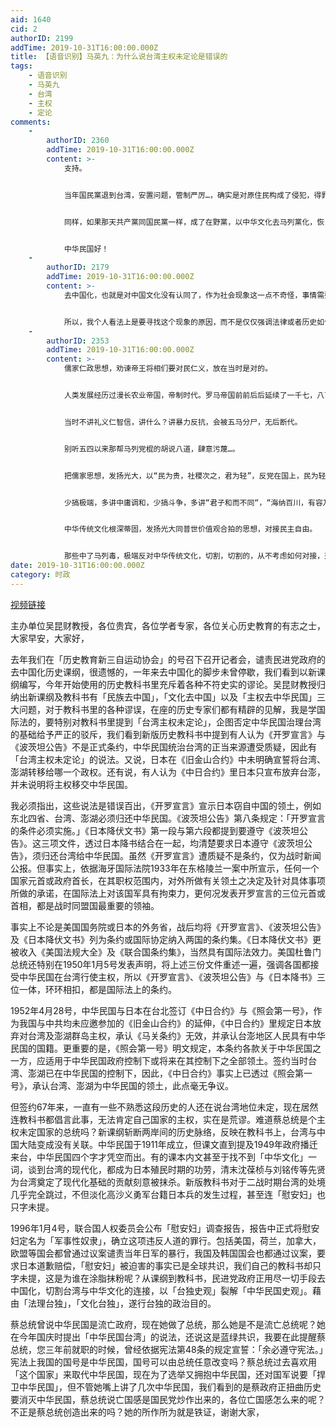 ```yaml
---
aid: 1640
cid: 2
authorID: 2199
addTime: 2019-10-31T16:00:00.000Z
title: 【语音识别】马英九：为什么说台湾主权未定论是错误的
tags:
    - 语音识别
    - 马英九
    - 台湾
    - 主权
    - 定论
comments:
    -
        authorID: 2360
        addTime: 2019-10-31T16:00:00.000Z
        content: >-
            支持。


            当年国民黨退到台湾，安置问题，管制严厉…，确实是对原住民构成了侵犯，得罪了原住民。民进们去去国民党的一些党化，泄泄恨就行了。同中华文化作切割就过分了，估计也无法做到。


            同样，如果那天共产黨同国民黨一样，成了在野黨，以中华文化去马列黨化，恢复文化道统，绝对会得到自由派们大力支持，齐声响应。


            中华民国好！
    -
        authorID: 2179
        addTime: 2019-10-31T16:00:00.000Z
        content: >-
            去中国化，也就是对中国文化没有认同了，作为社会现象这一点不奇怪，事情需要对中国文化进行反思，这是太正常的事情了，在每一个国家几乎都有这种事情。


            所以，我个人看法上是要寻找这个现象的原因，而不是仅仅强调法律或者历史如何，这本来也不是历史或者法律上的文本能够控制的。因此，我个人也坚持这样的观点，不草率决定去中国或者或者中国化，无论坚持哪一方，其根据是什么？为什么坚持这个观点？相比于立场，坚守的原因是更为重要的事情。
    -
        authorID: 2353
        addTime: 2019-10-31T16:00:00.000Z
        content: >-
            儒家仁政思想，劝谏帝王将相们要对民仁义，放在当时是对的。


            人类发展经历过漫长农业帝国，帝制时代。罗马帝国前前后后延续了一千七，八百年。要那时就一人一票，三权分立…，等于是要古人会造飞机，原子弹，是穿越幻想，做梦。


            当时不讲礼义仁智信，讲什么？讲暴力反抗，会被五马分尸，无后断代。


            别听五四以来那帮马列党棍的胡说八道，肆意污蔑…。


            把儒家思想，发扬光大，以“民为贵，社稷次之，君为轻”，反党在国上，民为轻，以仁政反极权暴政…，


            少搞极端，多讲中庸调和，少搞斗争，多讲“君子和而不同“，“海纳百川，有容乃大”。


            中华传统文化根深蒂固，发扬光大同普世价值观合拍的思想，对接民主自由。


            那些中了马列毒，极端反对中华传统文化，切割，切割的，从不考虑如何对接，落地，依附…，也是鼠目寸光，见树不见森林，蠢得死。
date: 2019-10-31T16:00:00.000Z
category: 时政
---
```


[视频链接](https://www.youtube.com/watch?v=R2y0yj0AsHE)

主办单位吴昆财教授，各位贵宾，各位学者专家，各位关心历史教育的有志之士，大家早安，大家好，

去年我们在「历史教育新三自运动协会」的号召下召开记者会，谴责民进党政府的去中国化历史课纲，很遗憾的，一年来去中国化的脚步未曾停歇，我们看到以新课纲编写，今年开始使用的历史教科书里充斥着各种不符史实的谬论。吴昆财教授归纳出新课纲及教科书有「民族去中国」，「文化去中国」以及「主权去中华民国」三大问题，对于教科书里的各种谬误，在座的历史专家们都有精辟的见解，我是学国际法的，要特别对教科书里提到「台湾主权未定论」，企图否定中华民国治理台湾的基础给予严正的驳斥，我们看到新版历史教科书中提到有人认为《开罗宣言》与《波茨坦公告》不是正式条约，中华民国统治台湾的正当来源遭受质疑，因此有「台湾主权未定论」的说法。又说，日本在《旧金山合约》中未明确宣誓将台湾、澎湖转移给哪一个政权。还有说，有人认为《中日合约》里日本只宣布放弃台澎，并未说明将主权移交中华民国。

我必须指出，这些说法是错误百出，《开罗宣言》宣示日本窃自中国的领土，例如东北四省、台湾、澎湖必须归还中华民国。《波茨坦公告》第八条规定：「开罗宣言的条件必须实施。」《日本降伏文书》第一段与第六段都提到要遵守《波茨坦公告》。这三项文件，透过日本降书结合在一起，均清楚要求日本遵守《波茨坦公告》，须归还台湾给中华民国。虽然《开罗宣言》遭质疑不是条约，仅为战时新闻公报。但事实上，依据海牙国际法院1933年在东格陵兰一案中所宣示，任何一个国家元首或政府首长，在其职权范围内，对外所做有关领土之决定及针对具体事项所做的承诺，在国际法上对该国军具有拘束力，更何况发表开罗宣言的三位元首或首相，都是战时同盟国最重要的领袖。

事实上不论是美国国务院或日本的外务省，战后均将《开罗宣言》、《波茨坦公告》及《日本降伏文书》列为条约或国际协定纳入两国的条约集。《日本降伏文书》更被收入《美国法规大全》及《联合国条约集》，当然具有国际法效力。美国杜鲁门总统还特别在1950年1月5号发表声明，将上述三份文件重述一遍，强调各国都接受中华民国在台湾行使主权，所以《开罗宣言》、《波茨坦公告》与《日本降书》三位一体，环环相扣，都是国际法上的条约。

1952年4月28号，中华民国与日本在台北签订《中日合约》与《照会第一号》，作为我国与中共均未应邀参加的《旧金山合约》的延伸，《中日合约》里规定日本放弃对台湾及澎湖群岛主权，承认《马关条约》无效，并承认台澎地区人民具有中华民国的国籍。更重要的是，《照会第一号》明文规定，本条约各款关于中华民国之一方，应适用于中华民国政府控制下或将来在其控制下之全部领土。签约当时台湾、澎湖已在中华民国的控制下，因此，《中日合约》事实上已透过《照会第一号》，承认台湾、澎湖为中华民国的领土，此点毫无争议。

但签约67年来，一直有一些不熟悉这段历史的人还在说台湾地位未定，现在居然连教科书都倡言此事，无法肯定自己国家的主权，实在是荒谬。难道蔡总统是个主权未定国家的总统吗？新课纲斩断两岸间的历史脉络，反映在教科书上，台湾与中国大陆变成没有关联。中华民国于1911年成立，但课文直到提及1949年政府播迁来台，中华民国四个字才凭空而出。有的课本内文甚至于找不到「中华文化」一词，谈到台湾的现代化，都成为日本殖民时期的功劳，清末沈葆桢与刘铭传等先贤为台湾奠定了现代化基础的贡献刻意被抹杀。新版教科书对于二战时期台湾的处境几乎完全跳过，不但淡化高沙义勇军台籍日本兵的发生过程，甚至连「慰安妇」也只字未提。

1996年1月4号，联合国人权委员会公布「慰安妇」调查报告，报告中正式将慰安妇定名为「军事性奴隶」，确立这项违反人道的罪行。包括美国，荷兰，加拿大，欧盟等国会都曾通过议案谴责当年日军的暴行，我国及韩国国会也都通过议案，要求日本道歉赔偿，「慰安妇」被迫害的事实已是全球共识，我们自己的教科书却只字未提，这是为谁在涂脂抹粉呢？从课纲到教科书，民进党政府正用尽一切手段去中国化，切割台湾与中华文化的连接，以「台独史观」裂解「中华民国史观」。藉由「法理台独」，「文化台独」，遂行台独的政治目的。

蔡总统曾说中华民国是流亡政府，现在她做了总统，那么她是不是流亡总统呢？她在今年国庆时提出「中华民国台湾」的说法，还说这是蓝绿共识，我要在此提醒蔡总统，您三年前就职的时候，曾经依据宪法第48条的规定宣誓：「余必遵守宪法。」宪法上我国的国号是中华民国，国号可以由总统任意改变吗？蔡总统过去喜欢用「这个国家」来取代中华民国，现在为了选举又拥抱中华民国，还对国军说要「捍卫中华民国」，但不管她嘴上讲了几次中华民国，我们看到的是蔡政府正扭曲历史要消灭中华民国，蔡总统说亡国感是国民党炒作出来的，各位亡国感怎么来的呢？不正是蔡总统创造出来的吗？她的所作所为就是铁证，谢谢大家，
